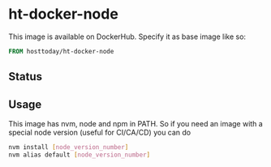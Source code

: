 # ht-docker-node

This image is available on DockerHub. Specify it as base image like so:

```Dockerfile
FROM hosttoday/ht-docker-node
```

## Status

## Usage
This image has nvm, node and npm in PATH.
So if you need an image with a special node version (useful for CI/CA/CD) you can do

```sh
nvm install [node_version_number]
nvm alias default [node_version_number]
```